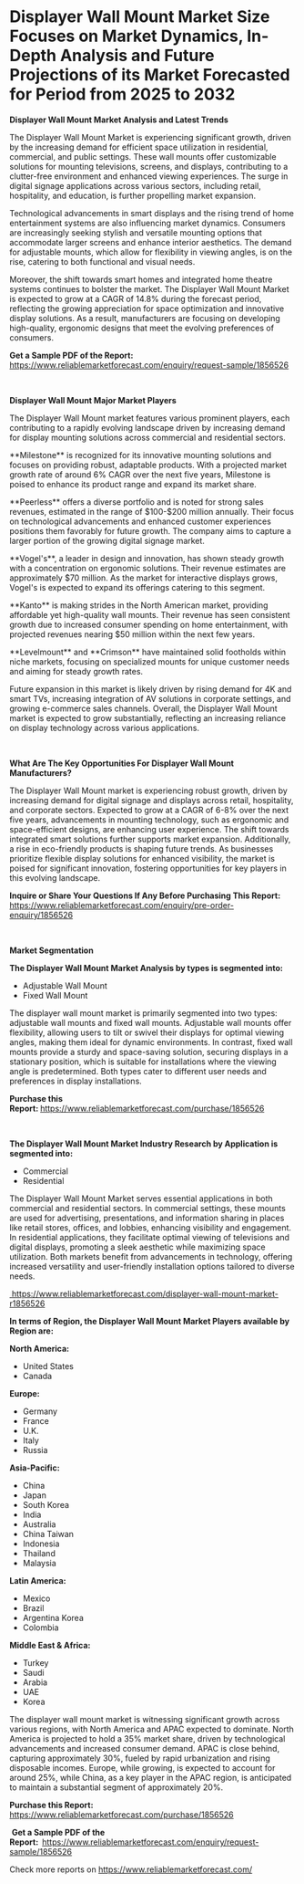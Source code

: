 <p><h1>Displayer Wall Mount Market Size Focuses on Market Dynamics, In-Depth Analysis and Future Projections of its Market Forecasted for Period from 2025 to 2032</h1></p><p><strong>Displayer Wall Mount Market Analysis and Latest Trends</strong></p>
<p><p>The Displayer Wall Mount Market is experiencing significant growth, driven by the increasing demand for efficient space utilization in residential, commercial, and public settings. These wall mounts offer customizable solutions for mounting televisions, screens, and displays, contributing to a clutter-free environment and enhanced viewing experiences. The surge in digital signage applications across various sectors, including retail, hospitality, and education, is further propelling market expansion.</p><p>Technological advancements in smart displays and the rising trend of home entertainment systems are also influencing market dynamics. Consumers are increasingly seeking stylish and versatile mounting options that accommodate larger screens and enhance interior aesthetics. The demand for adjustable mounts, which allow for flexibility in viewing angles, is on the rise, catering to both functional and visual needs.</p><p>Moreover, the shift towards smart homes and integrated home theatre systems continues to bolster the market. The Displayer Wall Mount Market is expected to grow at a CAGR of 14.8% during the forecast period, reflecting the growing appreciation for space optimization and innovative display solutions. As a result, manufacturers are focusing on developing high-quality, ergonomic designs that meet the evolving preferences of consumers.</p></p>
<p><strong>Get a Sample PDF of the Report:&nbsp;</strong> <a href="https://www.reliablemarketforecast.com/enquiry/request-sample/1856526?utm_campaign=3539&utm_medium=2&utm_source=Github&utm_content=ia&utm_term=27032025&utm_id=displayer-wall-mount">https://www.reliablemarketforecast.com/enquiry/request-sample/1856526</a></p>
<p>&nbsp;</p>
<p><strong>Displayer Wall Mount Major Market Players</strong></p>
<p><p>The Displayer Wall Mount market features various prominent players, each contributing to a rapidly evolving landscape driven by increasing demand for display mounting solutions across commercial and residential sectors.</p><p>**Milestone** is recognized for its innovative mounting solutions and focuses on providing robust, adaptable products. With a projected market growth rate of around 6% CAGR over the next five years, Milestone is poised to enhance its product range and expand its market share.</p><p>**Peerless** offers a diverse portfolio and is noted for strong sales revenues, estimated in the range of $100-$200 million annually. Their focus on technological advancements and enhanced customer experiences positions them favorably for future growth. The company aims to capture a larger portion of the growing digital signage market.</p><p>**Vogel's**, a leader in design and innovation, has shown steady growth with a concentration on ergonomic solutions. Their revenue estimates are approximately $70 million. As the market for interactive displays grows, Vogel's is expected to expand its offerings catering to this segment.</p><p>**Kanto** is making strides in the North American market, providing affordable yet high-quality wall mounts. Their revenue has seen consistent growth due to increased consumer spending on home entertainment, with projected revenues nearing $50 million within the next few years.</p><p>**Levelmount** and **Crimson** have maintained solid footholds within niche markets, focusing on specialized mounts for unique customer needs and aiming for steady growth rates.</p><p>Future expansion in this market is likely driven by rising demand for 4K and smart TVs, increasing integration of AV solutions in corporate settings, and growing e-commerce sales channels. Overall, the Displayer Wall Mount market is expected to grow substantially, reflecting an increasing reliance on display technology across various applications.</p></p>
<p>&nbsp;</p>
<p><strong>What Are The Key Opportunities For Displayer Wall Mount Manufacturers?</strong></p>
<p><p>The Displayer Wall Mount market is experiencing robust growth, driven by increasing demand for digital signage and displays across retail, hospitality, and corporate sectors. Expected to grow at a CAGR of 6-8% over the next five years, advancements in mounting technology, such as ergonomic and space-efficient designs, are enhancing user experience. The shift towards integrated smart solutions further supports market expansion. Additionally, a rise in eco-friendly products is shaping future trends. As businesses prioritize flexible display solutions for enhanced visibility, the market is poised for significant innovation, fostering opportunities for key players in this evolving landscape.</p></p>
<p><strong>Inquire or Share Your Questions If Any Before Purchasing This Report:</strong> <a href="https://www.reliablemarketforecast.com/enquiry/pre-order-enquiry/1856526?utm_campaign=3539&utm_medium=2&utm_source=Github&utm_content=ia&utm_term=27032025&utm_id=displayer-wall-mount">https://www.reliablemarketforecast.com/enquiry/pre-order-enquiry/1856526</a></p>
<p>&nbsp;</p>
<p><strong>Market Segmentation</strong></p>
<p><strong>The Displayer Wall Mount Market Analysis by types is segmented into:</strong></p>
<p><ul><li>Adjustable Wall Mount</li><li>Fixed Wall Mount</li></ul></p>
<p><p>The displayer wall mount market is primarily segmented into two types: adjustable wall mounts and fixed wall mounts. Adjustable wall mounts offer flexibility, allowing users to tilt or swivel their displays for optimal viewing angles, making them ideal for dynamic environments. In contrast, fixed wall mounts provide a sturdy and space-saving solution, securing displays in a stationary position, which is suitable for installations where the viewing angle is predetermined. Both types cater to different user needs and preferences in display installations.</p></p>
<p><strong>Purchase this Report:&nbsp;</strong><a href="https://www.reliablemarketforecast.com/purchase/1856526?utm_campaign=3539&utm_medium=2&utm_source=Github&utm_content=ia&utm_term=27032025&utm_id=displayer-wall-mount">https://www.reliablemarketforecast.com/purchase/1856526</a></p>
<p>&nbsp;</p>
<p><strong>The Displayer Wall Mount Market Industry Research by Application is segmented into:</strong></p>
<p><ul><li>Commercial</li><li>Residential</li></ul></p>
<p><p>The Displayer Wall Mount Market serves essential applications in both commercial and residential sectors. In commercial settings, these mounts are used for advertising, presentations, and information sharing in places like retail stores, offices, and lobbies, enhancing visibility and engagement. In residential applications, they facilitate optimal viewing of televisions and digital displays, promoting a sleek aesthetic while maximizing space utilization. Both markets benefit from advancements in technology, offering increased versatility and user-friendly installation options tailored to diverse needs.</p></p>
<p><a href="https://www.reliablemarketforecast.com/displayer-wall-mount-market-r1856526?utm_campaign=3539&utm_medium=2&utm_source=Github&utm_content=ia&utm_term=27032025&utm_id=displayer-wall-mount">&nbsp;https://www.reliablemarketforecast.com/displayer-wall-mount-market-r1856526</a></p>
<p><strong>In terms of Region, the Displayer Wall Mount Market Players available by Region are:</strong></p>
<p>
    <p> <strong> North America: </strong>
        <ul>
            <li>United States</li>
            <li>Canada</li>
        </ul>
        </p> 
    <p> <strong> Europe: </strong>
        <ul>
            <li>Germany</li>
            <li>France</li>
            <li>U.K.</li>
            <li>Italy</li>
            <li>Russia</li>
        </ul>
        </p> 
    <p> <strong> Asia-Pacific: </strong>
        <ul>
            <li>China</li>
            <li>Japan</li>
            <li>South Korea</li>
            <li>India</li>
            <li>Australia</li>
            <li>China Taiwan</li>
            <li>Indonesia</li>
            <li>Thailand</li>
            <li>Malaysia</li>
        </ul>
        </p> 
    <p> <strong> Latin America: </strong>
        <ul>
            <li>Mexico</li>
            <li>Brazil</li>
            <li>Argentina Korea</li>
            <li>Colombia</li>
        </ul>
        </p> 
    <p> <strong> Middle East & Africa: </strong>
        <ul>
            <li>Turkey</li>
            <li>Saudi</li>
            <li>Arabia</li>
            <li>UAE</li>
            <li>Korea</li>
        </ul>
    </p>
    </p>
<p><p>The displayer wall mount market is witnessing significant growth across various regions, with North America and APAC expected to dominate. North America is projected to hold a 35% market share, driven by technological advancements and increased consumer demand. APAC is close behind, capturing approximately 30%, fueled by rapid urbanization and rising disposable incomes. Europe, while growing, is expected to account for around 25%, while China, as a key player in the APAC region, is anticipated to maintain a substantial segment of approximately 20%.</p></p>
<p><strong>Purchase this Report: </strong><a href="https://www.reliablemarketforecast.com/purchase/1856526?utm_campaign=3539&utm_medium=2&utm_source=Github&utm_content=ia&utm_term=27032025&utm_id=displayer-wall-mount">https://www.reliablemarketforecast.com/purchase/1856526</a></p>
<p>&nbsp;<strong>Get a Sample PDF of the Report:&nbsp;&nbsp;</strong><a href="https://www.reliablemarketforecast.com/enquiry/request-sample/1856526?utm_campaign=3539&utm_medium=2&utm_source=Github&utm_content=ia&utm_term=27032025&utm_id=displayer-wall-mount">https://www.reliablemarketforecast.com/enquiry/request-sample/1856526</a></p>
<p><strong></strong></p>
<p>Check more reports on <a href="https://www.reliablemarketforecast.com/?utm_campaign=3539&utm_medium=2&utm_source=Github&utm_content=ia&utm_term=27032025&utm_id=displayer-wall-mount">https://www.reliablemarketforecast.com/</a></p>